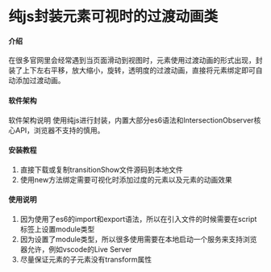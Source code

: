 # 纯js封装元素可视时的过渡动画类

#### 介绍
在很多官网里会经常遇到当页面滑动到视图时，元素使用过渡动画的形式出现，封装了上下左右平移，放大缩小，旋转，透明度的过渡动画，直接将元素绑定即可自动添加过渡动画。

#### 软件架构
软件架构说明
使用纯js进行封装，内置大部分es6语法和IntersectionObserver核心API，浏览器不支持的慎用。

#### 安装教程

1.  直接下载或复制transitionShow文件源码到本地文件
2.  使用new方法绑定需要可视化时添加过度的元素以及元素的动画效果 

#### 使用说明

1.  因为使用了es6的import和export语法，所以在引入文件的时候需要在script标签上设置module类型
2.  因为设置了module类型，所以很多使用需要在本地启动一个服务来支持浏览器允许，例如vscode的Live Server
3.  尽量保证元素的子元素没有transform属性
